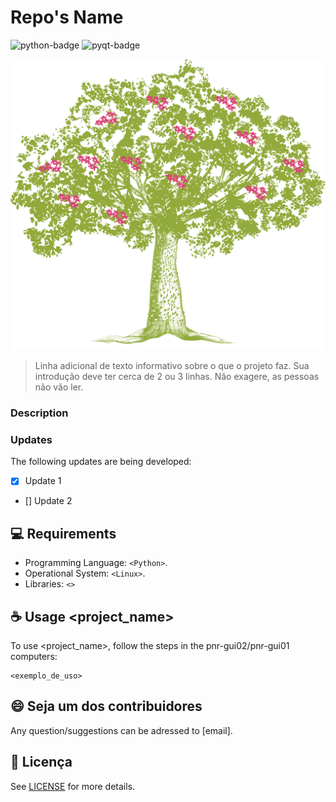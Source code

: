 # Repo's Name

![python-badge](https://img.shields.io/badge/Python-3776AB?style=for-the-badge&logo=python&logoColor=white)
![pyqt-badge](https://img.shields.io/badge/PyQt5-blue)


<img src="paineira.png" alt="Paineira-Logo">

> Linha adicional de texto informativo sobre o que o projeto faz. Sua introdução deve ter cerca de 2 ou 3 linhas. Não exagere, as pessoas não vão ler.

### Description

### Updates

The following updates are being developed: 

- [x] Update 1
- [] Update 2

## 💻 Requirements

- Programming Language: `<Python>`.
- Operational System: `<Linux>`.
- Libraries: `<>`

## ☕ Usage <project_name>

To use <project_name>, follow the steps in the pnr-gui02/pnr-gui01 computers:

```
<exemplo_de_uso>
```

## 😄 Seja um dos contribuidores

Any question/suggestions can be adressed to [email].

## 📝 Licença

See [LICENSE](LICENSE.md) for more details.
